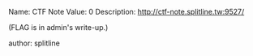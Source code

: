Name: CTF Note
Value: 0
Description: http://ctf-note.splitline.tw:9527/

(FLAG is in admin's write-up.)

author: splitline
